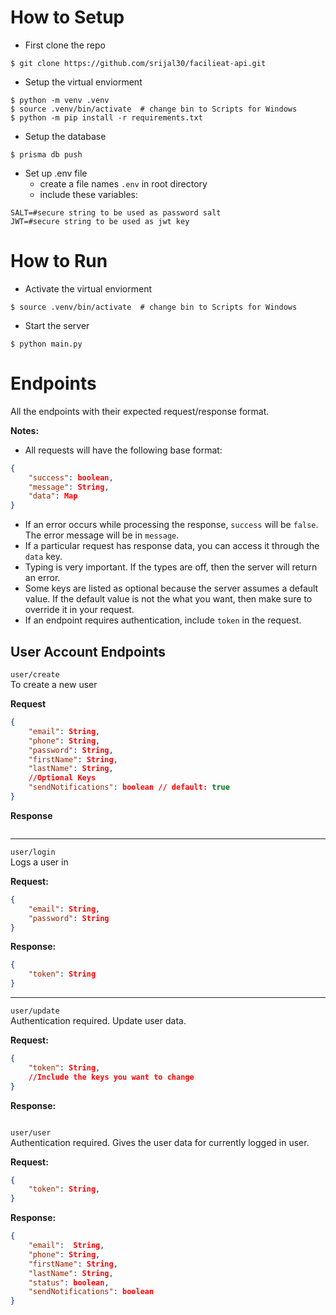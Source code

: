 # How to Setup
- First clone the repo
```
$ git clone https://github.com/srijal30/facilieat-api.git
```
- Setup the virtual enviorment
```
$ python -m venv .venv
$ source .venv/bin/activate  # change bin to Scripts for Windows
$ python -m pip install -r requirements.txt
```
- Setup the database
```
$ prisma db push
```
- Set up .env file
    - create a file names `.env` in root directory
    - include these variables:
```
SALT=#secure string to be used as password salt
JWT=#secure string to be used as jwt key
```
# How to Run
- Activate the virtual enviorment 
```
$ source .venv/bin/activate  # change bin to Scripts for Windows
```
- Start the server
```
$ python main.py
```

# Endpoints
All the endpoints with their expected request/response format.

**Notes:**
- All requests will have the following base format:
```json
{
    "success": boolean,
    "message": String, 
    "data": Map
}
```
- If an error occurs while processing the response, `success` will be `false`. The error message will be in `message`.
- If a particular request has response data, you can access it through the `data` key.
- Typing is very important. If the types are off, then the server will return an error.
- Some keys are listed as optional because the server assumes a default value. If the default value is not the what you want, then make sure to override it in your request.
- If an endpoint requires authentication, include `token` in the request.

## User Account Endpoints
`user/create` <br>
To create a new user

**Request**
```json
{
    "email": String,
    "phone": String,
    "password": String,
    "firstName": String,
    "lastName": String,
    //Optional Keys
    "sendNotifications": boolean // default: true
}
```
**Response**
```
```

---

`user/login` <br>
Logs a user in

**Request:**
```json
{
    "email": String,
    "password": String
}
```
**Response:**
```json
{
    "token": String
}
```

---

`user/update` <br>
Authentication required.
Update user data.

**Request:**
```json
{
    "token": String,
    //Include the keys you want to change
}
```
**Response:**
```json
```

`user/user` <br>
Authentication required.
Gives the user data for currently logged in user.

**Request:**
```json
{
    "token": String,
}
```
**Response:**
```json
{
    "email":  String,
    "phone": String,
    "firstName": String,
    "lastName": String,
    "status": boolean,
    "sendNotifications": boolean
}
```